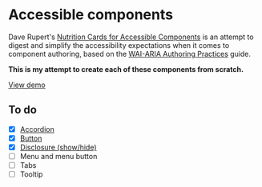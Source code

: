 # Accessible components

Dave Rupert's [Nutrition Cards for Accessible Components](https://davatron5000.github.io/a11y-nutrition-cards/) is an attempt to digest and simplify the accessibility expectations when it comes to component authoring, based on the [WAI-ARIA Authoring Practices](https://w3c.github.io/aria-practices/) guide.

**This is my attempt to create each of these components from scratch.**

[View demo](https://kieranbarker.github.io/accessible_components/)

## To do

- [x] [Accordion](https://kieranbarker.github.io/accessible_components/accordion/)
- [x] [Button](https://kieranbarker.github.io/accessible_components/button/)
- [x] [Disclosure (show/hide)](https://kieranbarker.github.io/accessible_components/disclosure/)
- [ ] Menu and menu button
- [ ] Tabs
- [ ] Tooltip
